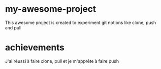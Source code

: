 # my-awesome-project
This awesome project is created to experiment git notions like clone, push and pull
# achievements 
J'ai réussi à faire clone, pull et je m'apprête à faire push
